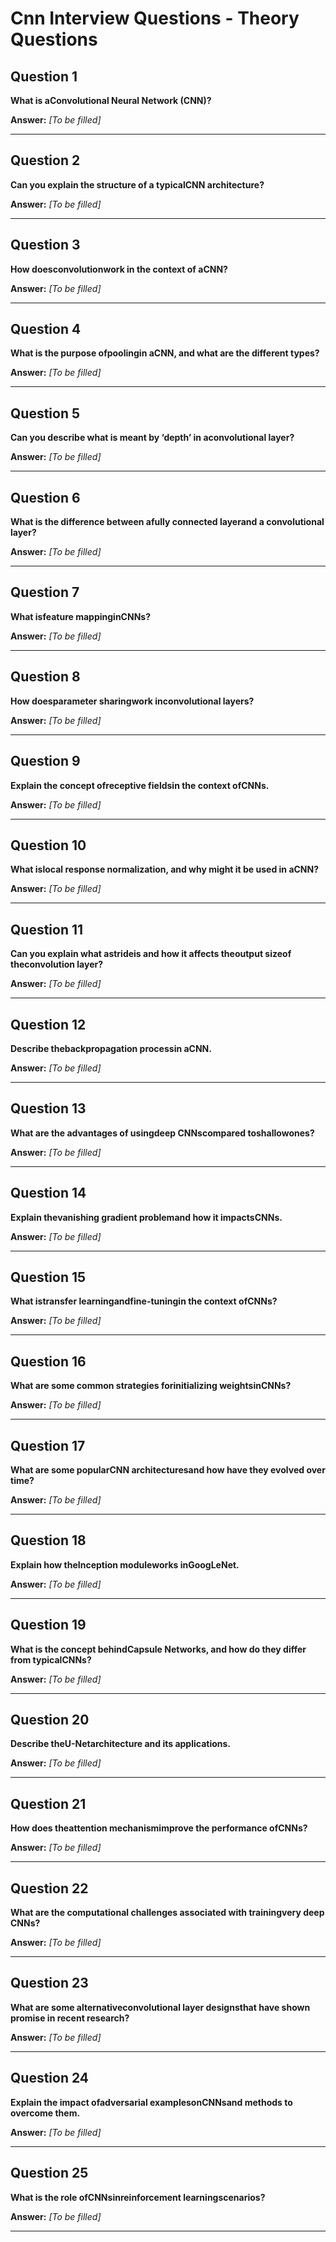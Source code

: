 # Cnn Interview Questions - Theory Questions

## Question 1

**What is aConvolutional Neural Network (CNN)?**

**Answer:** _[To be filled]_

---

## Question 2

**Can you explain the structure of a typicalCNN architecture?**

**Answer:** _[To be filled]_

---

## Question 3

**How doesconvolutionwork in the context of aCNN?**

**Answer:** _[To be filled]_

---

## Question 4

**What is the purpose ofpoolingin aCNN, and what are the different types?**

**Answer:** _[To be filled]_

---

## Question 5

**Can you describe what is meant by ‘depth’ in aconvolutional layer?**

**Answer:** _[To be filled]_

---

## Question 6

**What is the difference between afully connected layerand a convolutional layer?**

**Answer:** _[To be filled]_

---

## Question 7

**What isfeature mappinginCNNs?**

**Answer:** _[To be filled]_

---

## Question 8

**How doesparameter sharingwork inconvolutional layers?**

**Answer:** _[To be filled]_

---

## Question 9

**Explain the concept ofreceptive fieldsin the context ofCNNs.**

**Answer:** _[To be filled]_

---

## Question 10

**What islocal response normalization, and why might it be used in aCNN?**

**Answer:** _[To be filled]_

---

## Question 11

**Can you explain what astrideis and how it affects theoutput sizeof theconvolution layer?**

**Answer:** _[To be filled]_

---

## Question 12

**Describe thebackpropagation processin aCNN.**

**Answer:** _[To be filled]_

---

## Question 13

**What are the advantages of usingdeep CNNscompared toshallowones?**

**Answer:** _[To be filled]_

---

## Question 14

**Explain thevanishing gradient problemand how it impactsCNNs.**

**Answer:** _[To be filled]_

---

## Question 15

**What istransfer learningandfine-tuningin the context ofCNNs?**

**Answer:** _[To be filled]_

---

## Question 16

**What are some common strategies forinitializing weightsinCNNs?**

**Answer:** _[To be filled]_

---

## Question 17

**What are some popularCNN architecturesand how have they evolved over time?**

**Answer:** _[To be filled]_

---

## Question 18

**Explain how theInception moduleworks inGoogLeNet.**

**Answer:** _[To be filled]_

---

## Question 19

**What is the concept behindCapsule Networks, and how do they differ from typicalCNNs?**

**Answer:** _[To be filled]_

---

## Question 20

**Describe theU-Netarchitecture and its applications.**

**Answer:** _[To be filled]_

---

## Question 21

**How does theattention mechanismimprove the performance ofCNNs?**

**Answer:** _[To be filled]_

---

## Question 22

**What are the computational challenges associated with trainingvery deep CNNs?**

**Answer:** _[To be filled]_

---

## Question 23

**What are some alternativeconvolutional layer designsthat have shown promise in recent research?**

**Answer:** _[To be filled]_

---

## Question 24

**Explain the impact ofadversarial examplesonCNNsand methods to overcome them.**

**Answer:** _[To be filled]_

---

## Question 25

**What is the role ofCNNsinreinforcement learningscenarios?**

**Answer:** _[To be filled]_

---

